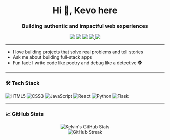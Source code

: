 <h1 align="center">Hi 👋, Kevo here </h1>
<h3 align="center">Building authentic and impactful web experiences</h3>

<p align="center">
  <a href="https://sites.google.com/view/mwirigikelvin/home" target="_blank"><img src="https://img.shields.io/badge/Portfolio-000?style=for-the-badge&logo=firefox&logoColor=white" /></a>
  <a href="https://www.linkedin.com/in/mwirigikelvin" target="_blank"><img src="https://img.shields.io/badge/LinkedIn-0A66C2?style=for-the-badge&logo=linkedin&logoColor=white" /></a>
  <a href="mailto:mwirigikelvinkubai@gmail.com"><img src="https://img.shields.io/badge/Email-D14836?style=for-the-badge&logo=gmail&logoColor=white" /></a>
  <a href="https://x.com/mwirikevo" target="_blank"> <img src="https://img.shields.io/badge/X-000000?style=for-the-badge&logo=twitter&logoColor=white" /> </a>
  <a href="https://wa.me/2547XXXXXXXX" target="_blank"> <img src="https://img.shields.io/badge/WhatsApp-25D366?style=for-the-badge&logo=whatsapp&logoColor=white" /> </a>
</p>

---
-  I love building projects that solve real problems and tell stories
-  Ask me about building full-stack apps
-  Fun fact: I write code like poetry and debug like a detective 🕵️

---

### 🛠️ Tech Stack

![HTML5](https://img.shields.io/badge/-HTML5-333?style=for-the-badge&logo=html5&logoColor=E34F26)
![CSS3](https://img.shields.io/badge/-CSS3-333?style=for-the-badge&logo=css3&logoColor=1572B6)
![JavaScript](https://img.shields.io/badge/-JavaScript-333?style=for-the-badge&logo=javascript)
![React](https://img.shields.io/badge/-React-333?style=for-the-badge&logo=react)
![Python](https://img.shields.io/badge/-Python-333?style=for-the-badge&logo=python)
![Flask](https://img.shields.io/badge/-Flask-333?style=for-the-badge&logo=flask)

---

### 📈 GitHub Stats

<p align="center">
  <img src="https://github-readme-stats.vercel.app/api?username=Mwirigikelvinkubai&show_icons=true&theme=radical" alt="Kelvin's GitHub Stats" />
  <br />
  <img src="https://streak-stats.demolab.com?user=Mwirigikelvinkubai&theme=radical" alt="GitHub Streak" />
</p>


